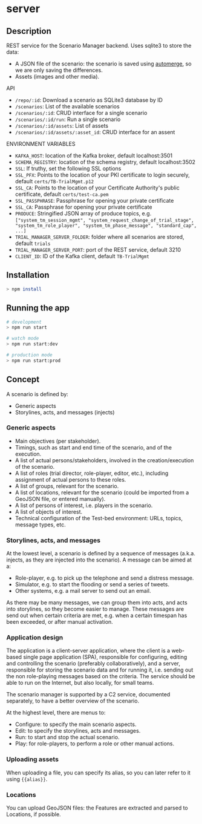  # server

## Description

REST service for the Scenario Manager backend. Uses sqlite3 to store the data:

- A JSON file of the scenario: the scenario is saved using [automerge](https://github.com/automerge/automerge/issues), so we are only saving the differences.
- Assets (images and other media).

API

- `/repo/:id`: Download a scenario as SQLite3 database by ID
- `/scenarios`: List of the available scenarios
- `/scenarios/:id`: CRUD interface for a single scenario
- `/scenarios/:id/run`: Run a single scenario
- `/scenarios/:id/assets`: List of assets
- `/scenarios/:id/assets/:asset_id`: CRUD interface for an assent

ENVIRONMENT VARIABLES

- `KAFKA_HOST`: location of the Kafka broker, default localhost:3501
- `SCHEMA_REGISTRY`: location of the schema registry, default localhost:3502
- `SSL`: If truthy, set the following SSL options
- `SSL_PFX`: Points to the location of your PKI certificate to login securely, default `certs/TB-TrialMgmt.p12`
- `SSL_CA`: Points to the location of your Certificate Authority's public certificate, default `certs/test-ca.pem`
- `SSL_PASSPHRASE`: Passphrase for opening your private certificate
- `SSL_CA`: Passphrase for opening your private certificate
- `PRODUCE`: Stringified JSON array of produce topics, e.g.
  `["system_tm_session_mgmt", "system_request_change_of_trial_stage", "system_tm_role_player", "system_tm_phase_message", "standard_cap", ...]`
- `TRIAL_MANAGER_SERVER_FOLDER`: folder where all scenarios are stored, default `trials`
- `TRIAL_MANAGER_SERVER_PORT`: port of the REST service, default 3210
- `CLIENT_ID`: ID of the Kafka client, default `TB-TrialMgmt`

## Installation

```bash
> npm install
```

## Running the app

```bash
# development
> npm run start

# watch mode
> npm run start:dev

# production mode
> npm run start:prod
```

## Concept

A scenario is defined by:

- Generic aspects
- Storylines, acts, and messages (injects)

### Generic aspects

- Main objectives (per stakeholder).
- Timings, such as start and end time of the scenario, and of the execution.
- A list of actual persons/stakeholders, involved in the creation/execution of the scenario.
- A list of roles (trial director, role-player, editor, etc.), including assignment of actual persons to these roles.
- A list of groups, relevant for the scenario.
- A list of locations, relevant for the scenario (could be imported from a GeoJSON file, or entered manually).
- A list of persons of interest, i.e. players in the scenario.
- A list of objects of interest.
- Technical configuration of the Test-bed environment: URLs, topics, message types, etc.

### Storylines, acts, and messages

At the lowest level, a scenario is defined by a sequence of messages (a.k.a. injects, as they are injected into the scenario). A message can be aimed at a:

- Role-player, e.g. to pick up the telephone and send a distress message.
- Simulator, e.g. to start the flooding or send a series of tweets.
- Other systems, e.g. a mail server to send out an email.

As there may be many messages, we can group them into acts, and acts into storylines, so they become easier to manage. These messages are send out when certain criteria are met, e.g. when a certain timespan has been exceeded, or after manual activation.

### Application design

The application is a client-server application, where the client is a web-based single page application (SPA), responsible for configuring, editing and controlling the scenario (preferably collaboratively), and a server, responsible for storing the scenario data and for running it, i.e. sending out the non role-playing messages based on the criteria. The service should be able to run on the Internet, but also locally, for small teams.

The scenario manager is supported by a C2 service, documented separately, to have a better overview of the scenario.

At the highest level, there are menus to:

- Configure: to specify the main scenario aspects.
- Edit: to specify the storylines, acts and messages.
- Run: to start and stop the actual scenario.
- Play: for role-players, to perform a role or other manual actions.

### Uploading assets

When uploading a file, you can specify its alias, so you can later refer to it using `{{alias}}`.

### Locations

You can upload GeoJSON files: the Features are extracted and parsed to Locations, if possible.
